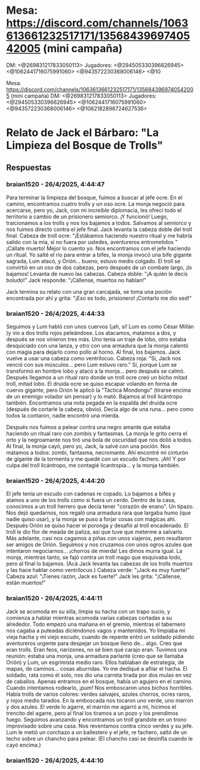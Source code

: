 # Mesa: ⁠https://discord.com/channels/1063613661232517171/1356843969740542005 (mini campaña)
DM: <@269831217833050113> 
Jugadores: <@294505330396626945> <@1062441716075991060> <@943572230368006146> <@10

Mesa: ⁠https://discord.com/channels/1063613661232517171/1356843969740542005 (mini campaña)
DM: <@269831217833050113> 
Jugadores: <@294505330396626945> <@1062441716075991060> <@943572230368006146> <@1062182896724627536> 
# Relato de Jack el Bárbaro: "La Limpieza del Bosque de Trolls" #

## Respuestas

### braian1520 - 26/4/2025, 4:44:47

Para terminar la limpieza del bosque, fuimos a buscar al jefe ocre.
En el camino, encontramos cuatro trolls y un oso ocre.
 La monja negoció para acercarse, pero yo, Jack, con mi increíble diplomacia, les ofrecí todo el territorio a cambio de un prisionero semiorco.
 ¡Y funcionó!
Luego, traicionamos a los trolls y nos los bajamos a todos.
 Salvamos al semiorco y nos fuimos directo contra el jefe final.
Jack levanta la cabeza doble del troll final.
Cabeza de troll ocre: "¡Estábamos haciendo nuestro ritual y me habría salido con la mía, si no fuera por ustedes, aventureros entrometidos "
¡Cállate muerto! Mejor lo cuento yo.
Nos encontramos con el jefe haciendo un ritual. Yo salté el río para entrar a bifes, la monja invocó una bife gigante sagrada, Lum atacó, y Orión... bueno, estuvo medio colgado.
El troll se convirtió en un oso de dos cabezas, pero después de un combate largo, ¡lo bajamos!
Levanta de nuevo las cabezas.
Cabeza doble: "¡A quién le decís boludo!"
Jack responde: "¡Cállense, muertos no hablan!"

Jack termina su relato con una gran carcajada, se toma una poción encontrada por ahí y grita:
"¡Eso es todo, prisionero! ¡Contarlo me dio sed!"

### braian1520 - 26/4/2025, 4:44:33

Seguimos y Lum habló con unos cuervos (¡ah, sí! Lum es como César Millán )y vio a dos trolls rojos peleándose. Los atacamos, matamos a dos, y después se nos vinieron tres más.
Uno tenía un traje de lobo, otro estaba desquiciado con una lanza, y otro con una armadura que la monja calentó con magia para dejarlo como pollo al horno.
 Al final, los bajamos.
Jack vuelve a usar una cabeza como ventrílocuo.
Cabeza roja: "Sí, Jack nos venció con sus músculos... pero Lum estuvo raro."
Sí, porque Lum se transformó en hombre lobo y atacó a la monja... pero después se calmó.
Después llegamos a un ritual raro donde un troll ocre creó un bicho mitad troll, mitad lobo. El druida ocre se quiso escapar volando en forma de cuervo gigante, pero Orión le aplicó la "Táctica Mondongo" (tirarse encima de un enemigo volador sin pensar) y lo mató.
 Bajamos al troll licántropo también.
Encontramos una nota pegada en la espalda del druida ocre (después de cortarle la cabeza, obvio). Decía algo de una runa... pero como todos la contaron, nadie encontró una mierda.

Después nos fuimos a pelear contra una negro amante que estaba haciendo un ritual raro con zombis y fantasmas.
 La monja le grito cerra el orto y la negroamante nos tiró una bola de oscuridad que nos dolió a todos.
Al final, la monja cayó, pero yo, Jack, la salvé con una poción.
 Nos matamos a todos: zombi, fantasma, necromante. Ahí encontré mi cinturón de gigante de la tormenta y me quedé con un escudo fachero.
¡Ah! Y por culpa del troll licántropo, me contagié licantropía... y la monja también.

### braian1520 - 26/4/2025, 4:44:20

El jefe tenía un escudo con cadenas re copado. Lo bajamos a bifes y atamos a uno de los trolls como si fuera un cerdo.
Dentro de la casa, conocimos a un troll herrero que decía tener "corazón de enano". Un tipazo. Nos dejó quedarnos, nos regaló una armadura rara que largaba humo (que nadie quiso usar), y la monja se puso a forjar cosas con mágicas ahí.
Después Orión se quiso hacer el poronga y desafió al troll encadenado. El troll le dio flor de meada de paliza, así que tuve que meterme a salvarlo.
Más adelante, casi nos cagamos a piñas con unos viajeros, pero resultaron ser amigos de Orión.
 Seguimos y nos cruzamos con unos ogros azules que intentaron negociarnos... ¡chorros de mierda! Les dimos murra igual.
La monja, mientras tanto, se fajó contra un troll mago que esquivaba todo, pero al final lo bajamos.
(Acá Jack levanta las cabezas de los trolls muertos y las hace hablar como ventrílocuo.)
Cabeza verde: "¡Jack es muy fuerte!"
 Cabeza azul: "¡Tienes razón, Jack es fuerte!"
Jack les grita: "¡Cállense, están muertos!"

### braian1520 - 26/4/2025, 4:44:11

Jack se acomoda en su silla, limpia su hacha con un trapo sucio, y comienza a hablar mientras acomoda varias cabezas cortadas a su alrededor.
Todo empezó una mañana en el gremio, mientras el tabernero nos cagaba a puteadas diciéndonos vagos y mantenidos. Yo limpiaba mi vieja hacha y mi viejo escudo, cuando de repente entró un soldado pidiendo aventureros urgente para despejar un bosque lleno de... algo.
 Creo que eran trolls. Eran feos, narizones, no sé bien qué carajo eran.
Tuvimos una reunión: estaba una monja, una armadura parlante (creo que se llamaba Orión) y Lum, un esgrimista medio raro. Ellos hablaban de estrategia, de mapas, de caminos... cosas aburridas. Yo me dediqué a afilar el hacha.
El soldado, rata como él solo, nos dio una carreta tirada por dos mulas en vez de caballos. Apenas entramos en el bosque, había un agujero en el camino. Cuando intentamos rodearlo, ¡pum! Nos emboscaron unos bichos horribles.
Había trolls de varios colores: verdes salvajes, azules chorros, ocres raros, y rojos medio tarados. En la emboscada nos tocaron uno verde, uno marrón y dos azules. El verde lo agarre, el marrón me agarró a mí, hicimos el trencito del agarre, pero al final los tiramos a un pozo y los prendimos fuego.
Seguimos avanzando y encontramos un troll grandote en un trono improvisado sobre una casa. Nos reventamos contra cinco verdes y su jefe. Lum le metió un corchazo a un ballestero y el jefe, re fachero, saltó de un techo sobre un chancho para pelear.
 (El chancho casi se desinfla cuando le cayó encima.)

### braian1520 - 26/4/2025, 4:44:10



